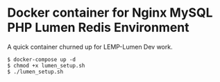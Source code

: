 # Docker container for Nginx MySQL PHP Lumen Redis Environment

A quick container churned up for LEMP-Lumen Dev work.

```
$ docker-compose up -d
$ chmod +x lumen_setup.sh
$ ./lumen_setup.sh
```
